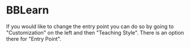 # BBLearn

If you would like to change the entry point you can do so by going to "Customization" on the left and then "Teaching Style". There is an option there for "Entry Point". 